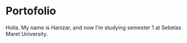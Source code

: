 # Portofolio

Holla. My name is Hanizar, and now I'm studying semester 1 at Sebelas Maret University.
